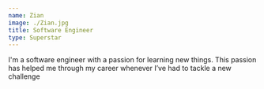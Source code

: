 ```yaml
---
name: Zian
image: ./Zian.jpg
title: Software Engineer
type: Superstar
---
```

I'm a software engineer with a passion for learning new things. This passion has helped me through my career whenever I’ve had to tackle a new challenge

